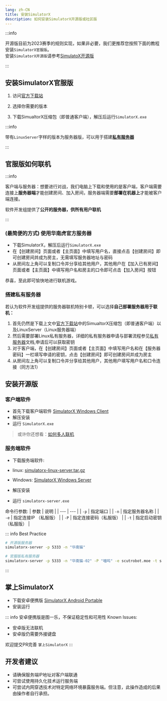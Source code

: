 ```yaml
---
lang: zh-CN
title: 安装SimulatorX
description: 如何安装SimulatorX开源版或社区版
---
```


:::info

开源版目前为2023赛季的规则实现，如果非必要，我们更推荐您按照下面的教程安装`SimulatorX官服版`。  
安装`SimulatorX开源版`请参考[SimulatoX开源版](#安装开源版)

:::

## 安装SimulatorX官服版

1. 访问[官方下载站](#https://dl.sim.scutbot.cn/)

2. 选择你需要的版本

3. 下载SimualtorX压缩包（即普通客户端），解压后运行`SimulatorX.exe`

:::info

带有`LinuxServer`字样的版本为服务器版，可以用于搭建[**私有服务器**](#搭建私有服务器)

:::

## 官服版如何联机

:::info

客户端与服务器：想要进行对战，我们电脑上下载和使用的是客户端，客户端需要连接上**服务器端**才能创建房间、加入房间，服务器端需要**部署在机器上**才能被客户端连接。

软件开发组提供了**公开的服务器，供所有用户联机**

:::

### (最简便的方式) 使用华南虎官方服务器

- 下载SimulatorX，解压后运行`SimulatorX.exe`
- 在【创建房间】页面或者【主页面】中填写用户名，直接点击【创建房间】即可创建房间并成为房主，无需填写服务器地址与密码
- 从房间左上角可以复制口令并分享给其他用户，其他用户在【加入已有房间】页面或者【主页面】中填写用户名和房主的口令即可点击【加入房间】按钮

恭喜，至此即可愉快地进行联机游戏。

### 搭建私有服务器

若认为软件开发组提供的服务器联机特别卡顿，可以选择**自己部署服务器用于联机：**

1. 首先仍然是下载上文中[官方下载站](#https://dl.sim.scutbot.cn/)中的SimualtorX压缩包（即普通客户端）以及LinuxServer（Linux服务器端）
2. 然后需要部署Linux私有服务器，详细的私有服务器申请与部署流程参见[私有服务器](https://scutrobotlab.feishu.cn/wiki/wikcnAK9qq0uYZyLWi8xnJi6Q6b?from=from_copylink)文档,申请后可以获取密钥
3. 对于客户端，在【创建房间】页面或者【主页面】中填写用户名和在【服务器密码】一栏填写申请的密钥，点击【创建房间】即可创建房间并成为房主
4. 从房间左上角可以复制口令并分享给其他用户，其他用户填写用户名和口令连接（同方法1）

## 安装开源版
### 客户端软件

- 首先下载客户端软件 [SimulatorX Windows Client](https://github.com/scutrobotlab/SimulatorX/releases/download/1.2.3.1-release/SimulatorX-Windows-Client-1.2.3.1-Release.zip)
- 解压安装
- 运行 `SimulatorX.exe` 

> 或许你还想看：[如何多人联机](game.md#联机方式)

### 服务端软件
- 下载服务端软件:
- linux: [simulatorx-linux-server.tar.gz](https://github.com/scutrobotlab/SimulatorX/releases/download/1.2.3.1-release/simulatorx-linux-server-1.2.3.1-release.tar.gz)
- Windows: [SimulatorX Windows Server](https://github.com/scutrobotlab/SimulatorX/releases/download/1.2.3.1-release/SimulatorX-Windows-Server-1.2.3.1-Release.zip)

- 解压安装
- 运行 `simulatorx-server.exe`

命令行参数:
| 参数 | 说明 |
| --- | --- |
| `-p` | 指定端口 |
| `-n` | 指定服务器名称 |
| `-e` | 指定连接IP （私服版） |
| `-P` | 指定连接密码（私服版） |
| `-t` | 指定启动密钥（私服版） |

::: info Best Practice
```bash
# 开源版服务器
simulatorx-server -p 5333 -n "华南猫"

# 官服版私有服务器
simulatorx-server -p 5333 -n "华南猫-02" -P "喵呜" -e scutrobot.moe -t simulatorx-s-12345678
```
:::

## 掌上SimulatorX
- 下载安卓便携版 [SimulatorX Android Portable](https://github.com/scutrobotlab/SimulatorX/releases/download/1.2.3.1-release/SimulatorX-1.2.3.1-Release.apk)
- 安装运行

::: info 安卓便携版是图一乐，不保证稳定性和可用性
Known Issues: 

- 安卓版无法联机
- 安卓版仍需要外接键盘

欢迎提交PR完善 `掌上SimulatorX`
:::

## 开发者建议

- 请确保服务端IP地址对客户端联通
- 可尝试使用持久化技术运行服务端
- 可尝试内网穿透技术对特定网络环境暴露服务端。但注意，此操作造成的后果由操作者自行承担。


